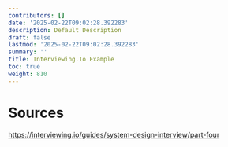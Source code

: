 ```yaml
---
contributors: []
date: '2025-02-22T09:02:28.392283'
description: Default Description
draft: false
lastmod: '2025-02-22T09:02:28.392283'
summary: ''
title: Interviewing.Io Example
toc: true
weight: 810
---
```


# Sources

<https://interviewing.io/guides/system-design-interview/part-four>
